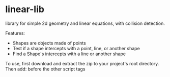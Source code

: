 # linear-lib
library for simple 2d geometry and linear equations, with collision detection.

Features:  
* Shapes are objects made of points
* Test if a shape intercepts with a point, line, or another shape
* Find a Shape's intercepts with a line or another shape

To use, first download and extract the zip to your project's root directory.
Then add: <script src="linear-lib-master/library.js" type="module"></script> before the other script tags
